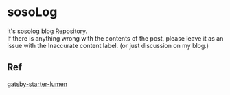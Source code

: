 # sosoLog 
it's [sosolog](https://sosolog.netlify.com/) blog Repository.  
If there is anything wrong with the contents of the post, please leave it as an issue with the Inaccurate content label. (or just discussion on my blog.)  


## Ref
[gatsby-starter-lumen](https://github.com/alxshelepenok/gatsby-starter-lumen)

